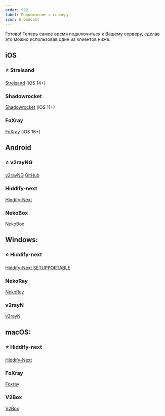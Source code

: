```yaml
---
order: 992
label: Подключение к серверу
icon: broadcast
---
```


Готово! Теперь самое время подключиться к Вашему серверу, сделав это можно использовав один из клиентов ниже.

## iOS
### :star: Streisand 
[Streisand](https://apps.apple.com/app/id6450534064) (iOS 14+)

### Shadowrocket 
[Shadowrocket](https://apps.apple.com/us/app/shadowrocket/id932747118) (iOS 11+)

### FoXray 
[FoXray](https://apps.apple.com/us/app/foxray/id6448898396) (iOS 16+)

## Android
### :star: v2rayNG 
[v2rayNG](https://play.google.com/store/apps/details?id=com.v2ray.ang) [GitHub](https://github.com/2dust/v2rayNG/releases)
### Hiddify-next
[Hiddify-Next](https://play.google.com/store/apps/details?id=app.hiddify.com)
### NekoBox 
[NekoBox](https://github.com/MatsuriDayo/NekoBoxForAndroid/releases)

## Windows:
### :star: Hiddify-next
[Hiddify-Next SETUP](https://github.com/hiddify/hiddify-next/releases/latest/download/hiddify-windows-x64-setup.zip)[PORTABLE](https://github.com/hiddify/hiddify-next/releases/latest/download/hiddify-windows-x64-portable.zip)
### NekoRay 
[NekoRay](https://github.com/MatsuriDayo/nekoray/releases) 
### v2rayN
[v2rayN](https://github.com/2dust/v2rayN/releases) 

## macOS:
### :star: Hiddify-next
[Hiddify-Next](https://github.com/hiddify/hiddify-next/releases/latest/download/hiddify-macos-universal.zip)
### FoXray 
[Foxray](https://apps.apple.com/us/app/foxray/id6448898396)
### V2Box
[V2Box](https://apps.apple.com/us/app/v2box-v2ray-client/id6446814690)